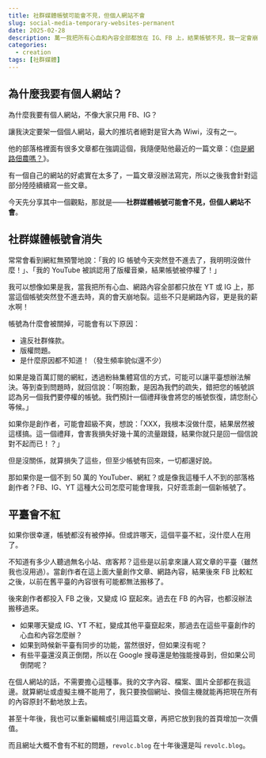 ```yaml
---
title: 社群媒體帳號可能會不見，但個人網站不會
slug: social-media-temporary-websites-permanent
date: 2025-02-28
description: 萬一我把所有心血和內容全部都放在 IG、FB 上，結果帳號不見，我一定會崩潰。
categories:
  - creation
tags: [社群媒體]
---
```


## 為什麼我要有個人網站？

為什麼我要有個人網站，不像大家只用 FB、IG？

讓我決定要架一個個人網站，最大的推坑者絕對是官大為 Wiwi，沒有之一。

他的部落格裡面有很多文章都在強調這個，我隨便貼他最近的一篇文章：《[你是網路佃農嗎？](https://wiwi.blog/blog/internet-peasant)》。

有一個自己的網站的好處實在太多了，一篇文章沒辦法寫完，所以之後我會針對這部分陸陸續續寫一些文章。

今天先分享其中一個觀點，那就是——**社群媒體帳號可能會不見，但個人網站不會**。

## 社群媒體帳號會消失

常常會看到網紅無預警地說：「我的 IG 帳號今天突然登不進去了，我明明沒做什麼！」、「我的 YouTube 被誤認用了版權音樂，結果帳號被停權了！」

我可以想像如果是我，當我把所有心血、網路內容全部都只放在 YT 或 IG 上，那當這個帳號突然登不進去時，真的會天崩地裂。這些不只是網路內容，更是我的薪水啊！

帳號為什麼會被關掉，可能會有以下原因：

- 違反社群條款。
- 版權問題。
- 是什麼原因都不知道！（發生頻率貌似還不少）

如果是幾百萬訂閱的網紅，透過粉絲集體寫信的方式，可能可以讓平臺想辦法解決。等到查到問題時，就回信說：「啊抱歉，是因為我們的疏失，錯把您的帳號誤認為另一個我們要停權的帳號。我們預計一個禮拜後會將您的帳號恢復，請您耐心等候。」

如果你是創作者，可能會超級不爽，想說：「XXX，我根本沒做什麼，結果居然被這樣搞。這一個禮拜，會害我損失好幾十萬的流量跟錢，結果你就只是回一個信說對不起而已！？」

但是沒關係，就算損失了這些，但至少帳號有回來，一切都還好說。

那如果你是一個不到 50 萬的 YouTuber、網紅？或是像我這種千人不到的部落格創作者？FB、IG、YT 這種大公司怎麼可能會理我，只好乖乖創一個新帳號了。

## 平臺會不紅

如果你很幸運，帳號都沒有被停掉。但或許哪天，這個平臺不紅，沒什麼人在用了。

不知道有多少人聽過無名小站、痞客邦？這些是以前拿來讓人寫文章的平臺（雖然我也沒用過）。當創作者在這上面大量創作文章、網路內容，結果後來 FB 比較紅之後，以前在舊平臺的內容很有可能都無法搬移了。

後來創作者都投入 FB 之後，又變成 IG 竄起來。過去在 FB 的內容，也都沒辦法搬移過來。

- 如果哪天變成 IG、YT 不紅，變成其他平臺竄起來，那過去在這些平臺創作的心血和內容怎麼辦？
- 如果到時候新平臺有同步的功能，當然很好，但如果沒有呢？
- 有些平臺還沒真正倒閉，所以在 Google 搜尋還是勉強能搜尋到，但如果公司倒閉呢？

在個人網站的話，不需要擔心這種事。我的文字內容、檔案、圖片全部都在我這邊。就算網址或虛擬主機不能用了，我只要換個網址、換個主機就能再把現在所有的內容原封不動地放上去。

甚至十年後，我也可以重新編輯或引用這篇文章，再把它放到我的首頁增加一次價值。

而且網址大概不會有不紅的問題，`revolc.blog` 在十年後還是叫 `revolc.blog`。
